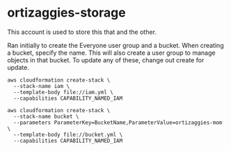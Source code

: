 # ortizaggies-storage

This account is used to store this that and the other.

Ran initially to create the Everyone user group and a bucket. When creating a
bucket, specify the name. This will also create a user group to manage objects
in that bucket. To update any of these, change out create for update.

```
aws cloudformation create-stack \
  --stack-name iam \
  --template-body file://iam.yml \
  --capabilities CAPABILITY_NAMED_IAM

aws cloudformation create-stack \
  --stack-name bucket \
  --parameters ParameterKey=BucketName,ParameterValue=ortizaggies-mom \
  --template-body file://bucket.yml \
  --capabilities CAPABILITY_NAMED_IAM
```

